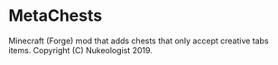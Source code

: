 # MetaChests
Minecraft (Forge) mod that adds chests that only accept creative tabs items.
Copyright (C) Nukeologist 2019.
